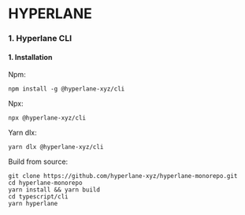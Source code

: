 # HYPERLANE

### 1. Hyperlane CLI
#### 1. Installation
Npm:
```
npm install -g @hyperlane-xyz/cli
```

Npx:
```
npx @hyperlane-xyz/cli
```

Yarn dlx:
```
yarn dlx @hyperlane-xyz/cli
```

Build from source:
```
git clone https://github.com/hyperlane-xyz/hyperlane-monorepo.git
cd hyperlane-monorepo
yarn install && yarn build
cd typescript/cli
yarn hyperlane
```

